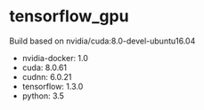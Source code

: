 # tensorflow_gpu

Build based on nvidia/cuda:8.0-devel-ubuntu16.04

* nvidia-docker: 1.0
* cuda: 8.0.61
* cudnn: 6.0.21
* tensorflow: 1.3.0
* python: 3.5


